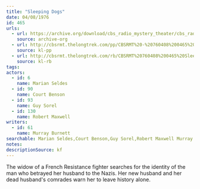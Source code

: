 ```yaml
---
title: "Sleeping Dogs"
date: 04/08/1976
id: 465
urls: 
  - url: https://archive.org/download/cbs_radio_mystery_theater/cbs_radio_mystery_theater-0451-0500.zip/cbs_radio_mystery_theater-0451-0500%2Fcbsrmt_0465_sleeping_dogs.mp3
    source: archive-org
  - url: http://cbsrmt.thelongtrek.com/pp/CBSRMT%20-%20760408%200465%20Sleeping%20Dogs_pp.mp3
    source: kl-pp
  - url: http://cbsrmt.thelongtrek.com/rb/CBSRMT%20760408%200465%20Sleeping%20Dogs_wuwm.mp3
    source: kl-rb
tags: 
actors:  
  - id: 6
    name: Marian Seldes  
  - id: 90
    name: Court Benson  
  - id: 93
    name: Guy Sorel  
  - id: 130
    name: Robert Maxwell
writers:  
  - id: 61
    name: Murray Burnett
searchable: Marian Seldes,Court Benson,Guy Sorel,Robert Maxwell Murray Burnett
notes: 
descriptionSource: kf
---
```

The widow of a French Resistance fighter searches for the identity of the man who betrayed her husband to the Nazis. Her new husband and her dead husband's comrades warn her to leave history alone.